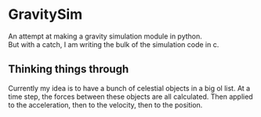# GravitySim
An attempt at making a gravity simulation module in python.  
But with a catch, I am writing the bulk of the simulation code in c.

## Thinking things through
Currently my idea is to have a bunch of celestial objects in a big ol list.
At a time step, the forces between these objects are all calculated.
Then applied to the acceleration, then to the velocity, then to the position.
